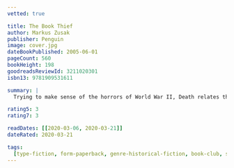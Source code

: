 ```yaml
---
vetted: true

title: The Book Thief
author: Markus Zusak
publisher: Penguin
image: cover.jpg
dateBookPublished: 2005-06-01
pageCount: 560
bookHeight: 198
goodreadsReviewId: 3211020301
isbn13: 9781909531611

summary: |
  Trying to make sense of the horrors of World War II, Death relates the story of Liesel-a young German girl whose book-stealing and story-telling talents help sustain her family and the Jewish man they are hiding, as well as their neighbours.

rating5: 3
rating7: 3

readDates: [[2020-03-06, 2020-03-21]]
dateRated: 2020-03-21

tags:
  [type-fiction, form-paperback, genre-historical-fiction, book-club, sub-war]
---
```

